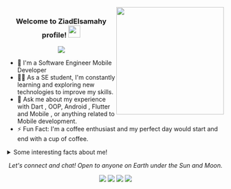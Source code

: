 <img width="250" align="right" src="https://c.tenor.com/_DOBjnGspYAAAAAM/code-coding.gif">

<h3 align="center">
  Welcome to ZiadElsamahy profile!
  <img src="https://media.giphy.com/media/hvRJCLFzcasrR4ia7z/giphy.gif" width="28">
</h3>

<!-- Typing SVG by DenverCoder1 - https://github.com/DenverCoder1/readme-typing-svg -->
<p align="center">
  <a href="https://github.com/DenverCoder1/readme-typing-svg"><img src="https://readme-typing-svg.herokuapp.com/?lines=Mobile%20developer;Always%20learning%20new%20things&font=Fira%20Code&center=true&width=440&height=45&color=f75c7e&vCenter=true&size=22"></a>
</p> 

- 🏢 I'm a Software Engineer Mobile Developer
- 👨‍💻 As a SE student, I'm constantly learning and exploring new technologies to improve my skills.
- 💬 Ask me about my experience with Dart , OOP, Android , Flutter and Mobile , or anything related to Mobile development.
- ⚡ Fun Fact: I'm a coffee enthusiast and my perfect day would start and end with a cup of coffee.


<!-- ### Connect with Me :

<a href="https://linkedin.com/in/ziadelsamahy" target="_blank"><img src="https://img.shields.io/badge/-Ziad%20Elsamahy-0077B5?style=for-the-badge&logo=Linkedin&logoColor=white"/></a>
<a href="https://www.facebook.com/ziadelsamahyy" target="_blank"><img src="https://img.shields.io/badge/-Ziad%20Elsamahy-0077B5?style=for-the-badge&logo=facebook&logoColor=white"/></a> -->

<!-- ### 🛠 &nbsp;Tech Stack -->
<!-- <img src="https://img.shields.io/badge/java-%23ED8B00.svg?&style=for-the-badge&logo=java&logoColor=white"/> -->
<!-- <img src="https://img.shields.io/badge/Dart-0175C2?style=for-the-badge&logo=dart&logoColor=white"/> -->
<!-- ![Dart](https://img.shields.io/badge/-Dart-05122A?style=flat&logo=Dart)&nbsp;
![Java](https://img.shields.io/badge/-Java-05122A?style=flat&logo=Java&logoColor=563D7C)&nbsp;
![OOP](https://img.shields.io/badge/-OOP-05122A?style=flat&logo=OOP)&nbsp;
![Flutter](https://img.shields.io/badge/-Flutter-05122A?style=flat&logo=Flutter&logoColor=1572B6)&nbsp;
![android](https://img.shields.io/badge/-android-05122A?style=flat&logo=android&logoColor=1572B6)&nbsp;
![android Studio ](https://img.shields.io/badge/-android%20Studio%20Code-05122A?style=flat&logo=Android-studio&logoColor=007ACC)&nbsp;
![Visual Studio Code](https://img.shields.io/badge/-Visual%20Studio%20Code-05122A?style=flat&logo=visual-studio-code&logoColor=007ACC)&nbsp;
![Git](https://img.shields.io/badge/-Git-05122A?style=flat&logo=git)&nbsp;
![GitHub](https://img.shields.io/badge/-GitHub-05122A?style=flat&logo=github)&nbsp;
 -->
 
<details>
   <summary>Some interesting facts about me!</summary>   <br>
    - Learning programming and getting knowledge about .
  <br>
  
#### Programming language i am using :
<img src="https://img.shields.io/badge/java-%23ED8B00.svg?&style=for-the-badge&logo=java&logoColor=white"/>
<!-- <img src="https://img.shields.io/badge/Kotlin-0095D5?&style=for-the-badge&logo=kotlin&logoColor=white"/> -->
<img src="https://img.shields.io/badge/Dart-0175C2?style=for-the-badge&logo=dart&logoColor=white"/>


#### Frameworks  i am using :
<img src="https://img.shields.io/badge/Flutter%20-%2302569B.svg?&style=for-the-badge&logo=Flutter&logoColor=white" />
  <img src="https://img.shields.io/badge/android-%2302569B.svg?&style=for-the-badge&logo=Android&logoColor=white" />
<img src="https://img.shields.io/badge/firebase-ffca28?style=for-the-badge&logo=firebase&logoColor=black" />


#### Version Controls :
<img src="https://img.shields.io/badge/git%20-%23F05033.svg?&style=for-the-badge&logo=git&logoColor=white"/>
<img src="https://img.shields.io/badge/github%20-%23121011.svg?&style=for-the-badge&logo=github&logoColor=white"/>


#### IDE :
<img src="https://img.shields.io/badge/Android_Studio-3DDC84?style=for-the-badge&logo=android-studio&logoColor=white"/>
<img src="https://img.shields.io/badge/Visual_Studio_Code-0078D4?style=for-the-badge&logo=visual%20studio%20code&logoColor=white"/>  
</details>

<p align="center">
  <i>Let's connect and chat! Open to anyone on Earth under the Sun and Moon.</i>
<p align="center">
    <a href="https://twitter.com/ZiadElsamahy" alt="Twitter"><img src="https://img.shields.io/badge/Twitter-1DA1F2?style=for-the-badge&logo=twitter&logoColor=white"></a>
    <a href="https://linkedin.com/in/ziadelsamahy" alt="Linkedin"><img src="https://img.shields.io/badge/LinkedIn-0077B5?style=for-the-badge&logo=linkedin&logoColor=white"></a>
    <a href="https://www.facebook.com/ziadelsamahyy" alt="Facebook"><img src="https://img.shields.io/badge/Facebook-1877F2?style=for-the-badge&logo=facebook&logoColor=white"></a>
    <a href="https://github.com/ziadelsamahyy" alt="GitHub"><img src="https://img.shields.io/badge/GitHub-100000?style=for-the-badge&logo=github&logoColor=white"></a>
</p> 
</p>

